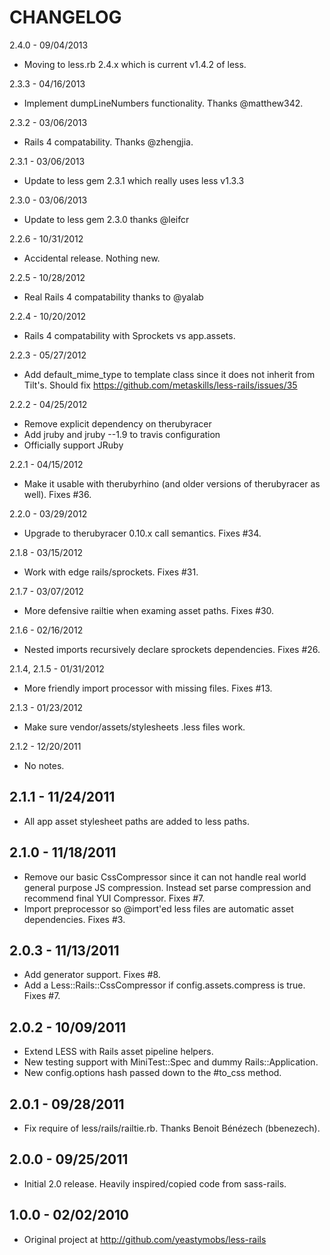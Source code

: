 CHANGELOG
=========

2.4.0 - 09/04/2013

* Moving to less.rb 2.4.x which is current v1.4.2 of less.


2.3.3 - 04/16/2013

* Implement dumpLineNumbers functionality. Thanks @matthew342.


2.3.2 - 03/06/2013

* Rails 4 compatability. Thanks @zhengjia.


2.3.1 - 03/06/2013

* Update to less gem 2.3.1 which really uses less v1.3.3


2.3.0 - 03/06/2013

* Update to less gem 2.3.0 thanks @leifcr


2.2.6 - 10/31/2012

* Accidental release. Nothing new.


2.2.5 - 10/28/2012

* Real Rails 4 compatability thanks to @yalab


2.2.4 - 10/20/2012

* Rails 4 compatability with Sprockets vs app.assets.


2.2.3 - 05/27/2012

* Add default_mime_type to template class since it does not inherit from Tilt's.
  Should fix https://github.com/metaskills/less-rails/issues/35


2.2.2 - 04/25/2012

* Remove explicit dependency on therubyracer
* Add jruby and jruby --1.9 to travis configuration
* Officially support JRuby


2.2.1 - 04/15/2012

* Make it usable with therubyrhino (and older versions of therubyracer as well). Fixes #36.


2.2.0 - 03/29/2012

* Upgrade to therubyracer 0.10.x call semantics. Fixes #34.


2.1.8 - 03/15/2012

* Work with edge rails/sprockets. Fixes #31.


2.1.7 - 03/07/2012

* More defensive railtie when examing asset paths. Fixes #30.


2.1.6 - 02/16/2012

* Nested imports recursively declare sprockets dependencies. Fixes #26.


2.1.4, 2.1.5 - 01/31/2012

* More friendly import processor with missing files. Fixes #13.


2.1.3 - 01/23/2012

* Make sure vendor/assets/stylesheets .less files work.


2.1.2 - 12/20/2011

* No notes.


2.1.1 - 11/24/2011
------------------

* All app asset stylesheet paths are added to less paths.


2.1.0 - 11/18/2011
------------------
* Remove our basic CssCompressor since it can not handle real world general purpose JS
  compression. Instead set parse compression and recommend final YUI Compressor. Fixes #7.
* Import preprocessor so @import'ed less files are automatic asset dependencies. Fixes #3.


2.0.3 - 11/13/2011
------------------
* Add generator support. Fixes #8.
* Add a Less::Rails::CssCompressor if config.assets.compress is true. Fixes #7.


2.0.2 - 10/09/2011
------------------
* Extend LESS with Rails asset pipeline helpers.
* New testing support with MiniTest::Spec and dummy Rails::Application.
* New config.options hash passed down to the #to_css method.


2.0.1 - 09/28/2011
------------------

* Fix require of less/rails/railtie.rb. Thanks Benoit Bénézech (bbenezech).


2.0.0 - 09/25/2011
------------------

* Initial 2.0 release. Heavily inspired/copied code from sass-rails.


1.0.0 - 02/02/2010
------------------

* Original project at http://github.com/yeastymobs/less-rails
